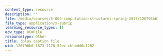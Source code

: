 ```yaml
---
content_type: resource
description: ''
file: /media/courses/6-004-computation-structures-spring-2017/120796b61673117852eccbbbdd6cf282_jsJ0nR38zvo.srt
file_type: application/x-subrip
learning_resource_types: []
ocw_type: OCWFile
resourcetype: Other
title: 3play caption file
uid: 120796b6-1673-1178-52ec-cbbbdd6cf282
---
```

